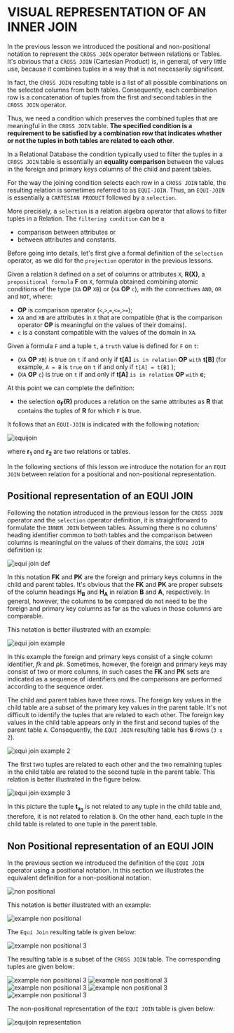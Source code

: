# VISUAL REPRESENTATION OF AN INNER JOIN

In the previous lesson we introduced the positional and non-positional notation to represent the `CROSS JOIN` operator between relations or Tables. It's obvious that a `CROSS JOIN` (Cartesian Product) is, in general, of very little use, because it combines tuples in a way that is not necessarily significant.

In fact, the `CROSS JOIN` resulting table is a list of all possible combinations on the selected columns from both tables. Consequently, each combination row is a concatenation of tuples from the first and second tables in the `CROSS JOIN` operator.

Thus, we need a condition which preserves the combined tuples that are meaningful in the `CROSS JOIN` table. **The specified condition is a requirement to be satisfied by a combination row that indicates whether or not the tuples in both tables are related to each other**.

In a Relational Database the condition typically used to filter the tuples in a `CROSS JOIN` table is essentially an **equality comparison** between the values in the foreign and primary keys columns of the child and parent tables.

For the way the joining condition selects each row in a `CROSS JOIN` table, the resulting relation is sometimes referred to as `EQUI-JOIN`. Thus, an `EQUI-JOIN` is essentially a `CARTESIAN PRODUCT` followed by a `selection`.

More precisely, a `selection` is a relation algebra operator that allows to filter tuples in a Relation. The `filtering condition` can be a

- comparison between attributes or
- between attributes and constants.

Before going into details, let's first give a formal definition of the `selection` operator, as we did for the `projection` operator in the previous lessons.

Given a relation `R` defined on a set of columns or attributes `X`, **R(X)**, a `propositional formula` **F** on `X`, formula obtained combining atomic conditions of the type (`XA` **OP** `XB`) or (`XA` **OP** `c`), with the connectives `AND`, `OR` and `NOT`, where:

- **OP** is comparison operator (`<`,`>`,`=`,`<=`,`>=`);
- `XA` and `XB` are attributes in `X` that are compatible (that is the comparison operator **OP** is meaningful on the values of their domains).
- `c` is a constant compatible with the values of the domain in `XA`.

Given a formula `F` and a tuple `t`, a `truth` value is defined for `F` on `t`:

- (`XA` **OP** `XB`) is true on `t` if and only if **t[A]** `is in relation` **OP** `with` **t[B]** (for
example, `A = B` is `true` on `t` if and only if `t[A] = t[B]` );
- (`XA` **OP** `c`) is true on `t` if and only if **t[A]** `is in relation` **OP** `with` **c**;

At this point we can complete the definition:

- the selection **σ<sub>F</sub>(R)** produces a relation on the same attributes as **R** that
contains the tuples of **R** for which `F` is true.

It follows that an `EQUI-JOIN` is indicated with the following notation:

![equijoin](./images/equijoin.png)

where **r<sub>1</sub>** and **r<sub>2</sub>** are two relations or tables.

In the following sections of this lesson we introduce the notation for an `EQUI JOIN` between relation for a positional and non-positional representation.

## Positional representation of an EQUI JOIN

Following the notation introduced in the previous lesson for the `CROSS JOIN` operator and the `selection` operator definition, it is straightforward to formulate the `INNER JOIN` between tables. Assuming there is no columns' heading identifier common to both tables and the comparison between columns is meaningful on the values of their domains, the `EQUI JOIN` definition is:

![equi join def](./images/eq33.png)

In this notation **FK** and **PK** are the foreign and primary keys columns in the child and parent tables. It's obvious that the **FK** and **PK** are proper subsets of the column headings **H<sub>B</sub>** and **H<sub>A</sub>** in relation **B** and **A**, respectively. In general, however, the columns to be compared do not need to be the foreign and primary key columns as far as the values in those columns are comparable.

This notation is better illustrated with an example:

![equi join example](./images/eq34.png)

In this example the foreign and primary keys consist of a single column identifier, *fk* and *pk*. Sometimes, however, the foreign and primary keys may consist of two or more columns, in such cases the **FK** and **PK** sets are indicated as a sequence of identifiers and the comparisons are performed according to the sequence order.

The child and parent tables have three rows. The foreign key values in the child table are a subset of the primary key values in the parent table. It's not difficult to identify the tuples that are related to each other. The foreign key values in the child table appears only in the first and second tuples of the parent table `A`. Consequently, the `EQUI JOIN` resulting table has **6** rows (`3 x 2`).

![equi join example 2](./images/eq35.png)

The first two tuples are related to each other and the two remaining tuples in the child table are related to the second tuple in the parent table. This relation is better illustrated in the figure below.

![equi join example 3](./images/42_equijoin.png)

In this picture the tuple **t<sub>a<sub>3</sub></sub>** is not related to any tuple in the child table and, therefore, it is not related to relation `B`. On the other hand, each tuple in the child table is related to one tuple in the parent table.

## Non Positional representation of an EQUI JOIN

In the previous section we introduced the definition of the `EQUI JOIN` operator using a positional notation. In this section we illustrates the equivalent definition for a non-positional notation.

![non positional](./images/eq36.png)

This notation is better illustrated with an example:

![example non positional](./images/eq29.png)

The `Equi Join` resulting table is given below:

![example non positional 3](./images/eq37.png)

The resulting table is a subset of the `CROSS JOIN` table. The corresponding tuples are given below:

![example non positional 3](./images/eq38.png)
![example non positional 3](./images/eq39.png)
![example non positional 3](./images/eq40.png)
![example non positional 3](./images/eq41.png)
![example non positional 3](./images/eq42.png)

The non-positional representation of the `EQUI JOIN` table is given below:

![equijoin representation](./images/43_equijoin.png)
